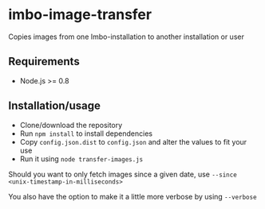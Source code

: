 imbo-image-transfer
===================

Copies images from one Imbo-installation to another installation or user

## Requirements

* Node.js >= 0.8

## Installation/usage

* Clone/download the repository
* Run `npm install` to install dependencies
* Copy `config.json.dist` to `config.json` and alter the values to fit your use
* Run it using `node transfer-images.js`

Should you want to only fetch images since a given date,
use `--since <unix-timestamp-in-milliseconds>`

You also have the option to make it a little more verbose by using `--verbose`
